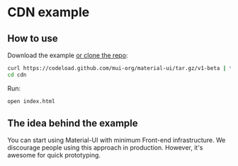 # CDN example

## How to use

Download the example [or clone the repo](https://github.com/mui-org/material-ui):

```bash
curl https://codeload.github.com/mui-org/material-ui/tar.gz/v1-beta | tar -xz --strip=2  material-ui-1-beta/examples/cdn
cd cdn
```

Run:

```bash
open index.html
```

## The idea behind the example

You can start using Material-UI with minimum Front-end infrastructure.
We discourage people using this approach in production.
However, it's awesome for quick prototyping.

